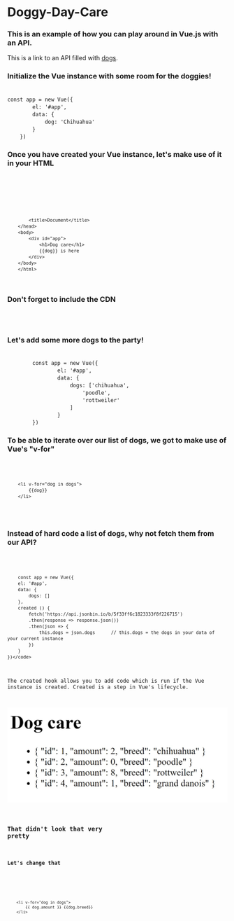 # Doggy-Day-Care

### This is an example of how you can play around in Vue.js with an API.

This is a link to an API filled with [dogs](https://api.jsonbin.io/b/5f33ff6c1823333f8f226715 "Dog API").

### Initialize the Vue instance with some room for the doggies!
<code>
const app = new Vue({
        el: '#app',
        data: {
            dog: 'Chihuahua'
        }
    })
</code>

### Once you have created your Vue instance, let's make use of it in your HTML
<code>
        <html lang="en">
        <head>
            <meta charset="UTF-8">

            <title>Document</title>
        </head>
        <body>
            <div id="app">
                <h1>Dog care</h1>
                {{dog}} is here
            </div>
        </body>
        </html>
</code>

### Don't forget to include the CDN 
<code>
        <script src="https://cdn.jsdelivr.net/npm/vue/dist/vue.js"></script>
</code> 

### Let's add some more dogs to the party!

<code>
        const app = new Vue({
                el: '#app',
                data: {
                    dogs: ['chihuahua',
                        'poodle',
                        'rottweiler'
                    ]
                }
        })
</code>


### To be able to iterate over our list of dogs, we got to make use of Vue's "v-for"

<code>
        
        <li v-for="dog in dogs">
            {{dog}}
        </li>
        
 </code>

### Instead of hard code a list of dogs, why not fetch them from our API?

<code>
        
        const app = new Vue({
        el: '#app',
        data: {
            dogs: []
        },
        created () {
            fetch('https://api.jsonbin.io/b/5f33ff6c1823333f8f226715')
            .then(response => response.json())
            .then(json => {
                this.dogs = json.dogs      // this.dogs = the dogs in your data of your current instance
            })
        }
    })</code>
    
The created hook allows you to add code which is run if the Vue instance is created. Created is a step in Vue's lifecycle.

![Image of current outcome](./dogcarelesson3.jpg "The outcome of our fetch")

### That didn't look that very pretty
#### Let's change that
<code> 
        
        <li v-for="dog in dogs">
            {{ dog.amount }} {{dog.breed}}
        </li>
</code>
        
        
### 
